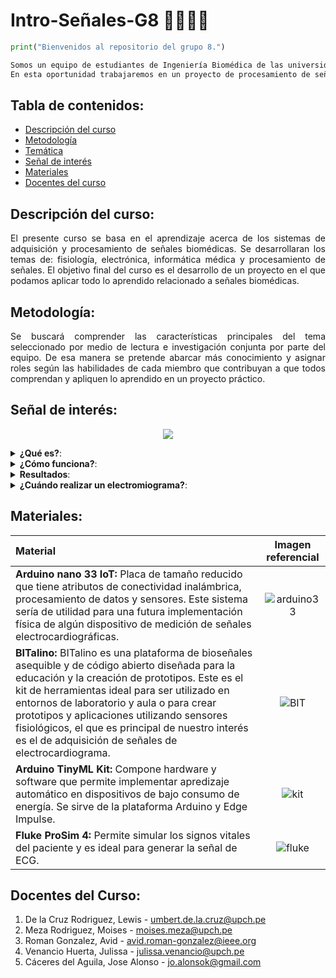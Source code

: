 # Intro-Señales-G8 👨‍⚕️👷‍♀️

```python
print("Bienvenidos al repositorio del grupo 8.")

Somos un equipo de estudiantes de Ingeniería Biomédica de las universidades PUCP y UPCH semestre 2023-1. 
En esta oportunidad trabajaremos en un proyecto de procesamiento de señales de EMG.
```
## Tabla de contenidos:
* [Descripción del curso](#descripción-del-curso)
* [Metodología](#metodología)
* [Temática](#temática)
* [Señal de interés](#señal-de-interés)
* [Materiales](#materiales)
* [Docentes del curso](#docentes-del-curso)

## Descripción del curso:
<!--START_SECTION:Descripción del curso-->
<p align="justify">El presente curso se basa en el aprendizaje acerca de los sistemas de adquisición y procesamiento de señales biomédicas. Se desarrollaran los temas de: fisiología, electrónica, informática médica y procesamiento de señales. El objetivo final del curso es el desarrollo de un proyecto en el que podamos aplicar todo lo aprendido relacionado a señales biomédicas.</p>
<!--END_SECTION:Descripción del curso-->

## Metodología:
<p align="justify">Se buscará comprender las características principales del tema seleccionado por medio de lectura e investigación conjunta por parte del equipo. De esa manera se pretende abarcar más conocimiento y asignar roles según las
habilidades de cada miembro que contribuyan a que todos comprendan y apliquen lo aprendido en un proyecto práctico.</p>

## Señal de interés:
<p align="center">
<img src="https://github.com/MauricioCastilloT/Intro-SenalesG8/assets/112776840/de61292c-0a76-4749-8c78-2d5a7a2d4290" align="center" />
</p>


<details> 
 <summary> <b>¿Qué es?</b>: </summary>
<br>
<!--START_SECTION:waka-->
<p align=justify>Una señal EMG (electromiografía) es una técnica que se utiliza para medir la actividad eléctrica generada por los músculos. Esta actividad eléctrica es producida por las unidades motoras, que son la combinación de una neurona motora y las fibras musculares que dicha neurona inerva. La señal EMG proporciona información sobre la actividad muscular, como la intensidad, la duración y el patrón de contracción.</p>
<!--END_SECTION:waka-->
</details>

<details> 
 <summary> <b>¿Cómo funciona?</b>: </summary>
<br>
<!--START_SECTION:waka-->
<p align=justify>Para registrar la señal EMG, se colocan electrodos en la piel sobre el músculo de interés. Estos electrodos captan los impulsos eléctricos generados por las unidades motoras cuando el músculo se contrae y se relaja. Los impulsos eléctricos son amplificados y convertidos en una señal gráfica o una señal digital, que muestra la actividad eléctrica del músculo a lo largo del tiempo.</p>
<!--END_SECTION:waka-->
</details>

<details> 
 <summary> <b>Resultados</b>: </summary>
<br>
<!--START_SECTION:waka-->
Los resultados del electrocardiograma proporcionan la siguiente información:
 
- Frecuencia cardíaca
 
- Ritmo cardíaco
 
- Ataque cardiaco: anterior o que este ocurriendo
 
- Suministro de sangre y oxígeno al corazón
 
- Cambios en la estructura cardíaca
 
<!--END_SECTION:waka-->
</details>

<details> 
 <summary> <b>¿Cuándo realizar un electromiograma?</b>: </summary>
<br>
<!--START_SECTION:waka-->
<p align=justify>En la investigación, la señal EMG se utiliza para estudiar la biomecánica y la fisiología muscular, analizar los patrones de contracción muscular, evaluar la eficacia de tratamientos y terapias, así como en el desarrollo de prótesis y dispositivos de asistencia para personas con discapacidad.</p>
 
<p align=justify>El electromiograma (EMG) se realiza en varias situaciones clínicas para evaluar la función y la salud de los músculos y los nervios. Aquí hay algunas circunstancias en las que se puede recomendar realizar un electromiograma:</p>

- <p align=justify> <b>Evaluación de trastornos neuromusculares</b>: El EMG es útil en el diagnóstico y la evaluación de trastornos neuromusculares, como neuropatías periféricas (daño a los nervios periféricos), miopatías (enfermedades musculares) y enfermedades de la unión neuromuscular. Ayuda a identificar la ubicación y la gravedad del daño o la disfunción.</p>

- <p align=justify> <b>Debilidad muscular inexplicada</b>: Si una persona experimenta debilidad muscular inexplicada o pérdida de fuerza, el EMG puede ayudar a determinar si la causa se encuentra en el sistema nervioso central (cerebro y médula espinal) o en el sistema periférico (nervios y músculos).</p>

- <p align=justify> <b>Dolor o entumecimiento en las extremidades</b>: El EMG puede ser utilizado para evaluar afecciones como el síndrome del túnel carpiano, la ciática y otras neuropatías compresivas que pueden causar dolor, entumecimiento o debilidad en las extremidades.</p>

- <p align=justify> <b>Trastornos del movimiento</b>: En casos de trastornos del movimiento, como el temblor o la distonía, el EMG puede ayudar a evaluar la actividad muscular anormal y a diferenciar entre los trastornos de origen muscular y los de origen neurológico.</p>

- <p align=justify> <b>Lesiones de nervios periféricos</b>: Si se sospecha una lesión en un nervio periférico, como una lesión por atrapamiento o una lesión traumática, el EMG puede ayudar a localizar y evaluar el alcance de la lesión.</p>

<!--END_SECTION:waka-->
</details>

## Materiales:

| Material                      | Imagen referencial          | 
| :---                          |    :----:                   |  
| **Arduino nano 33 IoT:** Placa de tamaño reducido que tiene atributos de conectividad inalámbrica, procesamiento de datos y sensores. Este sistema sería de utilidad para una futura implementación física de algún dispositivo de medición de señales electrocardiográficas.   | ![arduino33](https://media.digikey.com/photos/Arduino/ABX00032.JPG)  | 
| **BITalino:** BITalino es una plataforma de bioseñales asequible y de código abierto diseñada para la educación y la creación de prototipos. Este es el kit de herramientas ideal para ser utilizado en entornos de laboratorio y aula o para crear prototipos y aplicaciones utilizando sensores fisiológicos, el que es principal de nuestro interés es el de adquisición de señales de electrocardiograma.  | ![BIT](https://cdn.sparkfun.com//assets/parts/1/1/8/2/8/14022-01a.jpg)        | 
| **Arduino TinyML Kit:** Compone hardware y software que permite implementar apredizaje automático en dispositivos de bajo consumo de energía. Se sirve de la plataforma Arduino y Edge Impulse. |  ![kit](https://cdn.shopify.com/s/files/1/0438/4735/2471/products/AKX00028_01.iso_934x700.jpg?v=1615313455) |
| **Fluke ProSim 4:** Permite simular los signos vitales del paciente y es ideal para generar la señal de ECG. |  ![fluke](https://encrypted-tbn0.gstatic.com/images?q=tbn:ANd9GcQCCdKhPqmxDtMztz24F8VEhXCsoWzkiCwyKR8wNg3g4_hYodQbdQj98sFE9Nv7fcQ_bH8&usqp=CAU) |

## Docentes del Curso:
1. De la Cruz Rodriguez, Lewis - umbert.de.la.cruz@upch.pe
2. Meza Rodriguez, Moises - moises.meza@upch.pe
3. Roman Gonzalez, Avid - avid.roman-gonzalez@ieee.org
4. Venancio Huerta, Julissa - julissa.venancio@upch.pe
5. Cáceres del Aguila, Jose Alonso - jo.alonsok@gmail.com
